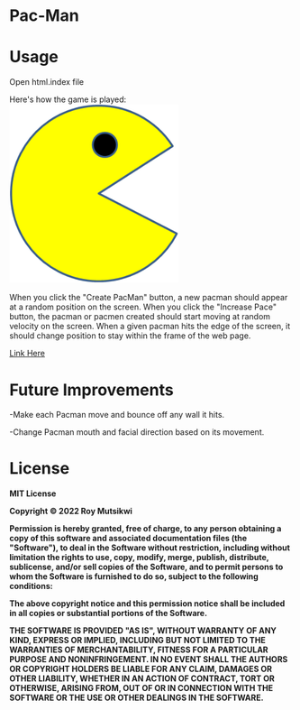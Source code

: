 # Pac-Man
<h1>Usage</h1>
<p>Open html.index file</p>
<p>Here's how the game is played:
<img src="images/PacMan1.png" width="300" style="max-width: 100%;">

When you click the "Create PacMan" button, a new pacman should appear at a random position on the screen.
When you click the "Increase Pace" button, the pacman or pacmen created should start moving at random velocity on the screen.
When a given pacman hits the edge of the screen, it should change position to stay within the frame of the web page.<p>

[Link Here](https://RoyJayM.github.io/Pac-Man/)<br>
<h1>Future Improvements</h1>
<p>-Make each Pacman move and bounce off any wall it hits.</p>
<p>-Change Pacman mouth and facial direction based on its movement.</br>
<h1>License</h1>
<b>MIT License<b>
<p>Copyright © 2022 Roy Mutsikwi

Permission is hereby granted, free of charge, to any person obtaining a copy of this software and associated documentation files (the "Software"), to deal in the Software without restriction, including without limitation the rights to use, copy, modify, merge, publish, distribute, sublicense, and/or sell copies of the Software, and to permit persons to whom the Software is furnished to do so, subject to the following conditions:

The above copyright notice and this permission notice shall be included in all copies or substantial portions of the Software.

THE SOFTWARE IS PROVIDED "AS IS", WITHOUT WARRANTY OF ANY KIND, EXPRESS OR IMPLIED, INCLUDING BUT NOT LIMITED TO THE WARRANTIES OF MERCHANTABILITY, FITNESS FOR A PARTICULAR PURPOSE AND NONINFRINGEMENT. IN NO EVENT SHALL THE AUTHORS OR COPYRIGHT HOLDERS BE LIABLE FOR ANY CLAIM, DAMAGES OR OTHER LIABILITY, WHETHER IN AN ACTION OF CONTRACT, TORT OR OTHERWISE, ARISING FROM, OUT OF OR IN CONNECTION WITH THE SOFTWARE OR THE USE OR OTHER DEALINGS IN THE SOFTWARE.</p>
